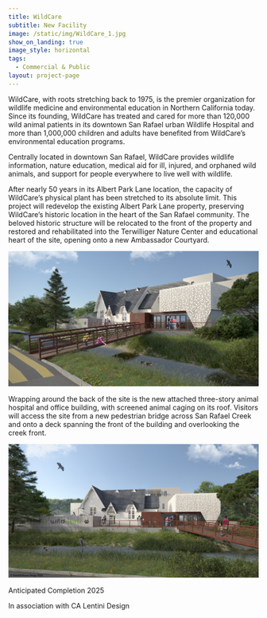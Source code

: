 ```yaml
---
title: WildCare
subtitle: New Facility
image: /static/img/WildCare_1.jpg
show_on_landing: true
image_style: horizontal
tags:
  - Commercial & Public
layout: project-page
---
```


WildCare, with roots stretching back to 1975, is the premier organization for wildlife medicine and environmental education in Northern California today. Since its founding, WildCare has treated and cared for more than 120,000 wild animal patients in its downtown San Rafael urban Wildlife Hospital and more than 1,000,000 children and adults have benefited from WildCare’s environmental education programs.

Centrally located in downtown San Rafael, WildCare provides wildlife information, nature education, medical aid for ill, injured, and orphaned wild animals, and support for people everywhere to live well with wildlife.

After nearly 50 years in its Albert Park Lane location, the capacity of WildCare’s physical plant has been stretched to its absolute limit. This project will redevelop the existing Albert Park Lane property, preserving WildCare’s historic location in the heart of the San Rafael community. The beloved historic structure will be relocated to the front of the property and restored and rehabilitated into the Terwilliger Nature Center and educational heart of the site, opening onto a new Ambassador Courtyard.

![](/static/img/WildCare_2.jpg)

Wrapping around the back of the site is the new attached three-story animal hospital and office building, with screened animal caging on its roof. Visitors will access the site from a new pedestrian bridge across San Rafael Creek and onto a deck spanning the front of the building and overlooking the creek front.

![](/static/img/WildCare_1.jpg)

Anticipated Completion 2025

In association with CA Lentini Design
